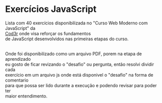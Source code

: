 # Exercícios JavaScript

Lista com 40 exercícios disponibilizada no "Curso Web Moderno com JavaScript" da<br>
<a href="https://www.cod3r.com.br/">Cod3r</a> onde visa reforçar os fundamentos<br>
de JavaScript desenvolvidos nas primeiras etapas do curso.<br><br>

Onde foi disponibilizado como um arquivo PDF, porem na etapa de aprendizado<br>
eu gosto de ficar revizando o "desafio" ou pergunta, então resolvi dividir cada<br>
exercício em um arquivo js onde está disponivel o "desafio" na forma de comentario<br>
para que possa ser lido durante a execução e podendo revisar para poder ter<br>
maior entendimento.